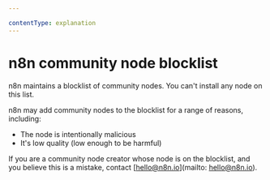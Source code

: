```yaml
---

contentType: explanation
---
```


# n8n community node blocklist

n8n maintains a blocklist of community nodes. You can't install any node on this list.

n8n may add community nodes to the blocklist for a range of reasons, including:

* The node is intentionally malicious
* It's low quality (low enough to be harmful)

<!-- vale off -->

If you are a community node creator whose node is on the blocklist, and you believe this is a mistake, contact [hello@n8n.io](mailto: hello@n8n.io).

<!-- vale on -->
